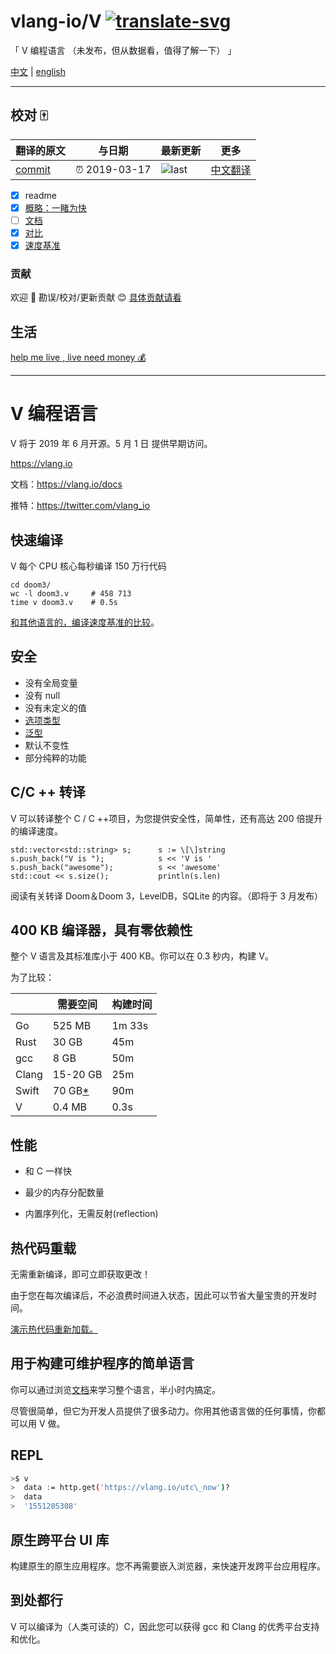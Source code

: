 # vlang-io/V [![translate-svg]][translate-list]

<!--[![explain]][source]-->

[explain]: http://llever.com/explain.svg
[source]: https://github.com/chinanf-boy/Source-Explain
[translate-svg]: http://llever.com/translate.svg
[translate-list]: https://github.com/chinanf-boy/chinese-translate-list
[size-img]: https://packagephobia.now.sh/badge?p=Name
[size]: https://packagephobia.now.sh/result?p=Name

「 V 编程语言 （未发布，但从数据看，值得了解一下） 」

[中文](./readme.md) | [english](https://github.com/vlang-io/V)

---

## 校对 🀄️

<!-- doc-templite START generated -->
<!-- repo = 'vlang-io/V' -->
<!-- commit = '17fd9ae173543c315a24fa88d41706d9af75fd5b' -->
<!-- time = '2019-03-17' -->

| 翻译的原文 | 与日期        | 最新更新 | 更多                       |
| ---------- | ------------- | -------- | -------------------------- |
| [commit]   | ⏰ 2019-03-17 | ![last]  | [中文翻译][translate-list] |

[last]: https://img.shields.io/github/last-commit/vlang-io/V.svg
[commit]: https://github.com/vlang-io/V/tree/17fd9ae173543c315a24fa88d41706d9af75fd5b

<!-- doc-templite END generated -->

- [x] readme
- [x] [概略：一睹为快](mds/index.zh.md)
- [ ] [文档](mds/docs.zh.md)
- [x] [对比](mds/compare.zh.md)
- [x] [速度基准](mds/compilation_speed.zh.md)

### 贡献

欢迎 👏 勘误/校对/更新贡献 😊 [具体贡献请看](https://github.com/chinanf-boy/chinese-translate-list#贡献)

## 生活

[help me live , live need money 💰](https://github.com/chinanf-boy/live-need-money)

---

# V 编程语言

V 将于 2019 年 6 月开源。5 月 1 日 提供早期访问。

<https://vlang.io>

文档：<https://vlang.io/docs>

推特：<https://twitter.com/vlang_io>

## 快速编译

V 每个 CPU 核心每秒编译 150 万行代码

```
cd doom3/
wc -l doom3.v     # 458 713
time v doom3.v    # 0.5s
```

[和其他语言的，编译速度基准的比较](/compilation_speed.zh.md)。

## 安全

- 没有全局变量
- 没有 null
- 没有未定义的值
- [选项类型](/mds/docs.zh.md#option)
- [泛型](/mds/docs.zh.md#generics)
- 默认不变性
- 部分纯粹的功能

## C/C ++ 转译

V 可以转译整个 C / C ++项目，为您提供安全性，简单性，还有高达 200 倍提升的编译速度。

```
std::vector<std::string> s;      s := \[\]string
s.push_back("V is "); 			 s << 'V is '
s.push_back("awesome");			 s << 'awesome'
std::cout << s.size();			 println(s.len)
```

阅读有关转译 Doom＆Doom 3，LevelDB，SQLite 的内容。（即将于 3 月发布）

## 400 KB 编译器，具有零依赖性

整个 V 语言及其标准库小于 400 KB。你可以在 0.3 秒内，构建 V。

为了比较：

|       | 需要空间                                                  | 构建时间 |
| ----- | --------------------------------------------------------- | -------- |
|       |                                                           |          |
| Go    | 525 MB                                                    | 1m 33s   |
| Rust  | 30 GB                                                     | 45m      |
| gcc   | 8 GB                                                      | 50m      |
| Clang | 15-20 GB                                                  | 25m      |
| Swift | 70 GB[\*](https://github.com/apple/swift#getting-started) | 90m      |
| V     | 0.4 MB                                                    | 0.3s     |

## 性能

- 和 C 一样快
- 最少的内存分配数量

- 内置序列化，无需反射(reflection)

## 热代码重载

无需重新编译，即可立即获取更改！

由于您在每次编译后，不必浪费时间进入状态，因此可以节省大量宝贵的开发时间。

[演示热代码重新加载。](https://volt.ws/img/lang.webm)

## 用于构建可维护程序的简单语言

你可以通过浏览[文档](/docs.zh.md)来学习整个语言，半小时内搞定。

尽管很简单，但它为开发人员提供了很多动力。你用其他语言做的任何事情，你都可以用 V 做。

## REPL

```bash
>$ v
>  data := http.get('https://vlang.io/utc\_now')?
>  data
>  '1551205308'
```

## 原生跨平台 UI 库

构建原生的原生应用程序。您不再需要嵌入浏览器，来快速开发跨平台应用程序。

## 到处都行

V 可以编译为（人类可读的）C，因此您可以获得 gcc 和 Clang 的优秀平台支持和优化。
